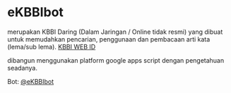 # eKBBIbot

merupakan KBBI Daring (Dalam Jaringan / Online tidak resmi) yang dibuat untuk memudahkan pencarian, penggunaan dan pembacaan arti kata (lema/sub lema). [KBBI WEB ID](https://kbbi.web.id)

dibangun menggunakan platform google apps script dengan pengetahuan seadanya.

Bot: [@eKBBIbot](https://telegram.me/eKBBIbot)
